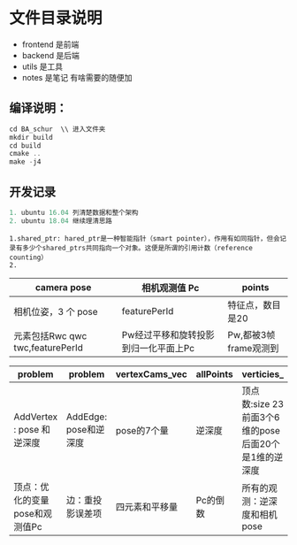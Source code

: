 # 文件目录说明
- frontend 是前端
- backend 是后端
- utils 是工具
- notes 是笔记
有啥需要的随便加

## 编译说明：

```c++
cd BA_schur  \\ 进入文件夹
mkdir build   
cd build
cmake ..
make -j4    
```

## 开发记录
```c++
1. ubuntu 16.04 列清楚数据和整个架构
2. ubuntu 18.04 继续理清思路

```

```
1.shared_ptr: hared_ptr是一种智能指针（smart pointer），作用有如同指针，但会记录有多少个shared_ptrs共同指向一个对象。这便是所谓的引用计数（reference counting）
2. 
```

| camera pose |相机观测值 Pc| points| 
|---|---|---|
|  相机位姿，3 个 pose|featurePerId |特征点，数目是20|
|元素包括Rwc qwc twc,featurePerId|Pw经过平移和旋转投影到归一化平面上Pc|Pw,都被3帧frame观测到| 
 
 


| problem  | problem|vertexCams_vec|allPoints|verticies_|
|---|---|---|---|---|
|AddVertex : pose 和逆深度|AddEdge: pose和逆深度|pose的7个量|逆深度|顶点数:size 23 前面3个6维的pose 后面20个是1维的逆深度|
|顶点：优化的变量 pose和观测值Pc|边：重投影误差项|四元素和平移量|Pc的倒数|所有的观测：逆深度和相机pose|
